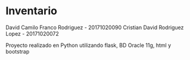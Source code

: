 # Inventario

David Camilo Franco Rodriguez - 20171020090
Cristian David Rodriguez Lopez - 20171020072

Proyecto realizado en Python utilizando flask, BD Oracle 11g, html y bootstrap
